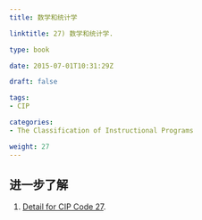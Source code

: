 ```yaml
---
title: 数学和统计学

linktitle: 27) 数学和统计学.

type: book

date: 2015-07-01T10:31:29Z

draft: false

tags:
- CIP

categories:
- The Classification of Instructional Programs

weight: 27
---
```


## 进一步了解

1. [Detail for CIP Code 27](https://nces.ed.gov/ipeds/cipcode/cipdetail.aspx?y=56&cip=27).